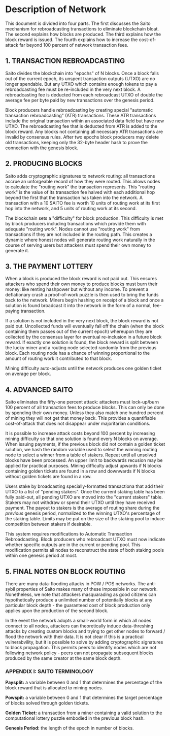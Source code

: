 # Description of Network

This document is divided into four parts. The first discusses the Saito mechanism for rebroadcasting transactions to eliminate blockchain bloat. The second explains how blocks are produced. The third explains how the block reward is issued. The fourth explains how to increase the cost-of-attack far beyond 100 percent of network transaction fees.

## 1. TRANSACTION REBROADCASTING

Saito divides the blockchain into "epochs" of N blocks. Once a block falls out of the current epoch, its unspent transaction outputs (UTXO) are no longer spendable. But any UTXO which contains enough tokens to pay a rebroadcasting fee must be re-included in the very next block. A rebroadcasting fee is deducted from each rebroadcast UTXO of double the average fee per byte paid by new transactions over the genesis period.

Block producers handle rebroadcasting by creating special "automatic transaction rebroadcasting" (ATR) transactions. These ATR transactions include the original transaction within an associated data field but have new UTXO. The rebroadcasting fee that is deducted from ATR is added to the block reward. Any blocks not containing all necessary ATR transactions are invalid by consensus rules. After two epochs block producers may delete old transactions, keeping only the 32-byte header hash to prove the connection with the genesis block.


## 2. PRODUCING BLOCKS

Saito adds cryptographic signatures to network routing: all transactions accrue an unforgeable record of how they were routed. This allows nodes to calculate the "routing work" the transaction represents. This "routing work" is the value of its transaction fee halved with each additional hop beyond the first that the transaction has taken into the network. A transaction with a 10 SAITO fee is worth 10 units of routing work at its first hop into the network, and 5 units of routing work at its second.

The blockchain sets a "difficulty" for block production. This difficulty is met by block producers including transactions which provide them with adequate "routing work". Nodes cannot use "routing work" from transactions if they are not included in the routing path. This creates a dynamic where honest nodes will generate routing work naturally in the course of serving users but attackers must spend their own money to generate it.

## 3. THE PAYMENT LOTTERY

When a block is produced the block reward is not paid out. This ensures attackers who spend their own money to produce blocks must burn their money: like renting hashpower but without any income. To prevent a deflationary crash a proof-of-work puzzle is then used to bring the funds back to the network. Miners begin hashing on receipt of a block and once a solution is found broadcast it into the network in the form of a normal, fee-paying transaction.

If a solution is not included in the very next block, the block reward is not paid out. Uncollected funds will eventually fall off the chain (when the block containing them passes out of the current epoch) whereupon they are collected by the consensus layer for eventual re-inclusion in a future block reward. If exactly one solution is found, the block reward is split between the lucky miner and a routing node selected randomly from the previous block. Each routing node has a chance of winning proportional to the amount of routing work it contributed to that block.

Mining difficulty auto-adjusts until the network produces one golden ticket on average per block. 


## 4. ADVANCED SAITO

Saito eliminates the fifty-one percent attack: attackers must lock-up/burn 100 percent of all transaction fees to produce blocks. This can only be done by spending their own money. Unless they also match one hundred percent of mining they will not get that money back. This provides a quantifiable cost-of-attack that does not disappear under majoritarian conditions.

It is possible to increase attack costs beyond 100 percent by increasing mining difficulty so that one solution is found every N blocks on average. When issuing payments, if the previous block did not contain a golden ticket solution, we hash the random variable used to select the winning routing node to select a winner from a table of stakers. Repeat until all unsolved blocks have been processed. An upper limit to backwards recusion may be applied for practical purposes. Mining difficulty adjust upwards if N blocks containing golden tickets are found in a row and downwards if N blocks without golden tickets are found in a row. 

Users stake by broadcasting specially-formatted transactiona that add their UTXO to a list of "pending stakers". Once the current staking table has been fully paid-out, all pending UTXO are moved into the "current stakers" table. Stakers may not withdraw or spend their UTXO until they have received payment. The payout to stakers is the average of routing share during the *previous* genesis period, normalized to the winning UTXO's percentage of the staking table. Limits may be put on the size of the staking pool to induce competition between stakers if desirable.

This system requires modifications to Automatic Transaction Rebroadcasting. Block producers who rebroadcast UTXO must now indicate whether specific outputs are in the current or pending pool. This modification permits all nodes to reconstruct the state of both staking pools within one genesis period at most.



## 5. FINAL NOTES ON BLOCK ROUTING

There are many data-flooding attacks in POW / POS networks. The anti-sybil properties of Saito makes many of these impossible in our network. Nonetheless, we note that attackers masquarading as good citizens can hypothetically produce a unlimited number of potentially blocks at any particular block depth - the guaranteed cost of block production only applies upon the production of the second block.

In the event the network adopts a small-world form in which all nodes connect to all nodes, attackers can theoretically induce data-threshing attacks by creating custom blocks and trying to get other nodes to forward / flood the network with their data. It is not clear if this is a practical vulnerabvility, but it is possible to solve by adding cryptographic signatures to block propagation. This permits peers to identify nodes which are not following network policy - peers can not propagate subsequent blocks produced by the same creator at the same block depth.


### APPENDIX I: SAITO TERMINOLOGY

**Paysplit:** a variable between 0 and 1 that determines the percentage of the block reward that is allocated to mining nodes.

**Powspit:** a variable between 0 and 1 that determines the target percentage of blocks solved through golden tickets.

**Golden Ticket:** a transaction from a miner containing a valid solution to the computational lottery puzzle embodied in the previous block hash.

**Genesis Period:** the length of the epoch in number of blocks.


